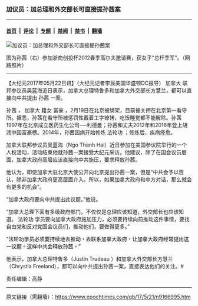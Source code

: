 ### 加议员：加总理和外交部长可直接提孙茜案

---

#### [首页](../../../..?n9166995) &nbsp;|&nbsp; [评论](../../../../../epoch-comment?n9166995) &nbsp;|&nbsp; [专题](../../../../../epoch-special?n9166995) &nbsp;|&nbsp; [禁闻](../../../../../epoch-news?n9166995) &nbsp;|&nbsp; [禁书](../../../../../books?n9166995) &nbsp;|&nbsp; [翻墙](https://github.com/gfw-breaker/nogfw/blob/master/README.md?n9166995)


<div><img alt="加议员：加总理和外交部长可直接提孙茜案" class="attachment-djy_600_400 size-djy_600_400 wp-post-image" src="https://i.epochtimes.com/assets/uploads/2017/05/1-153.jpg"/>
<div class="caption">
 <p>
  图为孙茜（右）参加浙商创投杯2012春季高尔夫邀请赛，获女子“总杆季军”。（网路照片）
 </p>
</div></div><hr/><div class="post_content" id="artbody" itemprop="articleBody">
 <!-- article content begin -->
 <p>
  【大纪元2017年05月22日讯】（大纪元记者李辰美国华盛顿DC报导）
  <ok href="https://www.epochtimes.com/gb/tag/%E5%8A%A0%E6%8B%BF%E5%A4%A7.html">
   加拿大
  </ok>
  联邦参议员吴蓝海近日表示，加拿大总理特鲁多和加拿大外交部长方慧兰，都可以直接向中共提出
  <ok href="https://www.epochtimes.com/gb/tag/%E5%AD%99%E8%8C%9C.html">
   孙茜
  </ok>
  一案。
 </p>
 <p>
  <ok href="https://www.epochtimes.com/gb/tag/%E5%AD%99%E8%8C%9C.html">
   孙茜
  </ok>
  ，
  <ok href="https://www.epochtimes.com/gb/tag/%E5%8A%A0%E6%8B%BF%E5%A4%A7.html">
   加拿大
  </ok>
  籍女
  <ok href="https://www.epochtimes.com/gb/tag/%E5%AF%8C%E8%B1%AA.html">
   富豪
  </ok>
  ，2月19日在北京被绑架，目前被关押在北京第一看守所。据悉，孙茜在看守所被惩罚性戴着工字镣铐，吃饭睡觉都不能解除。孙茜1997年在北京成立医药生化公司──利德曼；孙茜和丈夫2012年和2016年登上胡润中国富豪榜。2014年，孙茜因病开始修炼
  <ok href="https://www.epochtimes.com/gb/tag/%E6%B3%95%E8%BD%AE%E5%8A%9F.html">
   法轮功
  </ok>
  ；修炼后，疾病痊愈。
 </p>
 <p>
  加拿大联邦参议员吴蓝海（Ngo Thanh Hai）近日参加在美国参议院举行的一个人权活动，活动结束他就孙茜一案接受大纪元采访。他建议，除了在国会议员层面，加拿大政府高层应该直接向中共施压，要求释放孙茜。
 </p>
 <p>
  他认为，即使加拿大驻北京大使公开向北京提出孙茜一案，但是“中共会予以否认，除非加拿大政府更高层面介入。所以，如果加拿大政府和中方对话，那么就会有更多的机会”。
 </p>
 <p>
  “加拿大政府要向中共提出此议题。”他说。
 </p>
 <p>
  “加拿大总理下面有多级政府部门，不仅仅是总理应该知道，外交部长也应该知道。
  <ok href="https://www.epochtimes.com/gb/tag/%E6%B3%95%E8%BD%AE%E5%8A%9F.html">
   法轮功
  </ok>
  学员要向加拿大政府施加压力，必须要持续向前推动这件事情，要找自由党和反对党国会议员们，推动他们，要做得更多。”
 </p>
 <p>
  <span lang="ZH-TW">
   <span style="color: #000000;">
    “法轮功学员必须要持续地去推动，去联系加拿大政府，让加拿大政府经常提出这一议题。这样中共会释放孙茜。”
   </span>
  </span>
 </p>
 <p>
  他表示，加拿大总理特鲁多（Justin Trudeau ）和加拿大外交部长方慧兰（Chrystia Freeland），都可以向中共提出孙茜一案，直接表达他们的关注。#
 </p>
 <p>
  责任编辑：高静
 </p>
 <!-- article content end -->
 <div id="below_article_ad">
 </div>
</div>


---

原文链接（需翻墙）：https://www.epochtimes.com/gb/17/5/21/n9166995.htm